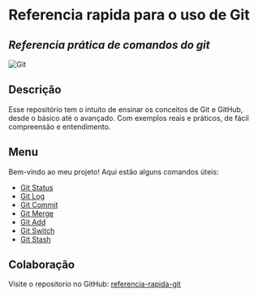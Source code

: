 # Referencia rapida para o uso de Git
## _Referencia prática de comandos do git_

![Git](https://img.shields.io/badge/git-%23F05033.svg?style=for-the-badge&logo=git&logoColor=white)


## Descrição

Esse repositório tem o intuito de ensinar os conceitos de Git e GitHub, desde o básico até o avançado. Com exemplos reais e práticos, de fácil compreensão e entendimento.

## Menu

Bem-vindo ao meu projeto! Aqui estão alguns comandos úteis:

- [Git Status](commands/gitstatus.md)
- [Git Log](commands/gitlog.md)
- [Git Commit](commands/gitcommit.md)
- [Git Merge](commands/gitmerge.md)
- [Git Add](commands/gitadd.md)
- [Git Switch](commands/gitswitch.md)
- [Git Stash](commands/gitstash.md)

## Colaboração
Visite o repositorio no GitHub: [referencia-rapida-git](https://github.com/SDEscobedo/referencia-rapida-git)